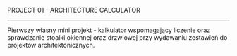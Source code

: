 PROJECT 01 - ARCHITECTURE CALCULATOR

-------------------------------------------
Pierwszy własny mini projekt - kalkulator wspomagający liczenie oraz sprawdzanie stoalki okiennej oraz drzwiowej przy wydawaniu zestawień do projektów architektonicznych.